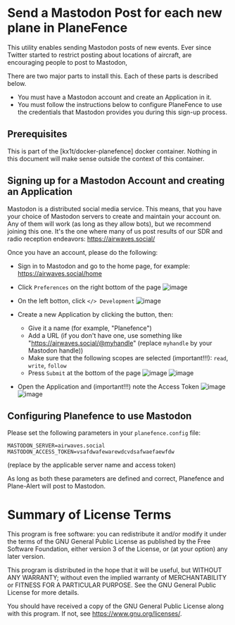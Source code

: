 # Send a Mastodon Post for each new plane in PlaneFence
This utility enables sending Mastodon posts of new events. Ever since Twitter started to restrict posting about locations of aircraft, are encouraging people to post to Mastodon,

There are two major parts to install this. Each of these parts is described below.

- You must have a Mastodon account and create an Application in it.
- You must follow the instructions below to configure PlaneFence to use the credentials that Mastodon provides you during this sign-up process.

## Prerequisites
This is part of the [kx1t/docker-planefence] docker container. Nothing in this document will make sense outside the context of this container.

## Signing up for a Mastodon Account and creating an Application

Mastodon is a distributed social media service. This means, that you have your choice of Mastodon servers to create and maintain your account on. Any of them will work (as long as they allow bots), but we recommend joining this one. It's the one where many of us post results of our SDR and radio reception endeavors: https://airwaves.social/

Once you have an account, please do the following:

- Sign in to Mastodon and go to the home page, for example: https://airwaves.social/home
- Click `Preferences` on the right bottom of the page 
![image](https://user-images.githubusercontent.com/15090643/208437930-ee33596d-5015-4283-923c-12913552f6db.png)

- On the left botton, click `</> Development`
![image](https://user-images.githubusercontent.com/15090643/208438201-27c29fec-cad9-43fe-88f6-c4009961b162.png)

- Create a new Application by clicking the button, then:
  - Give it a name (for example, "Planefence")
  - Add a URL (if you don't have one, use something like "https://airwaves.social/@myhandle" (replace `myhandle` by your Mastodon handle))
  - Make sure that the following scopes are selected (important!!!): `read`, `write`, `follow`
  - Press `Submit` at the bottom of the page
![image](https://user-images.githubusercontent.com/15090643/208438325-2f5dd1b7-ebd8-404e-8929-7bf5e7875037.png)
![image](https://user-images.githubusercontent.com/15090643/208438373-de1defdb-41ee-4528-a659-f2faa846733d.png)

- Open the Application and (important!!!) note the Access Token
![image](https://user-images.githubusercontent.com/15090643/208438462-b40cc847-f36c-4db7-bacb-54a68fae2cff.png)
![image](https://user-images.githubusercontent.com/15090643/208438512-a6527270-a917-47ac-bbd9-6a3b4c8a4e1c.png)

## Configuring Planefence to use Mastodon

Please set the following parameters in your `planefence.config` file:

```
MASTODON_SERVER=airwaves.social
MASTODON_ACCESS_TOKEN=vsafdwafewarewdcvdsafwaefaewfdw
```
(replace by the applicable server name and access token)

As long as both these parameters are defined and correct, Planefence and Plane-Alert will post to Mastodon.

# Summary of License Terms
This program is free software: you can redistribute it and/or modify
it under the terms of the GNU General Public License as published by
the Free Software Foundation, either version 3 of the License, or
(at your option) any later version.

This program is distributed in the hope that it will be useful,
but WITHOUT ANY WARRANTY; without even the implied warranty of
MERCHANTABILITY or FITNESS FOR A PARTICULAR PURPOSE.  See the
GNU General Public License for more details.

You should have received a copy of the GNU General Public License
along with this program.  If not, see <https://www.gnu.org/licenses/>.
